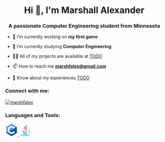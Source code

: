 <h1 align="center">Hi 👋, I'm Marshall Alexander</h1>
<h3 align="center">A passionate Computer Engineering student from Minnesota</h3>

- 🔭 I’m currently working on **my first game**

- 🌱 I’m currently studying **Computer Engineering**

- 👨‍💻 All of my projects are available at [TODO](TODO)

- 📫 How to reach me **marshfalex@gmail.com**

- 📄 Know about my experiences [TODO](TODO)

<h3 align="left">Connect with me:</h3>
<p align="left">
<a href="https://linkedin.com/in/marshfalex" target="blank"><img align="center" src="https://raw.githubusercontent.com/rahuldkjain/github-profile-readme-generator/master/src/images/icons/Social/linked-in-alt.svg" alt="marshfalex" height="30" width="40" /></a>
</p>

<h3 align="left">Languages and Tools:</h3>
<p align="left"> <a href="https://www.cprogramming.com/" target="_blank" rel="noreferrer"> <img src="https://raw.githubusercontent.com/devicons/devicon/master/icons/c/c-original.svg" alt="c" width="40" height="40"/> </a> <a href="https://www.java.com" target="_blank" rel="noreferrer"> <img src="https://raw.githubusercontent.com/devicons/devicon/master/icons/java/java-original.svg" alt="java" width="40" height="40"/> </a> </p>
